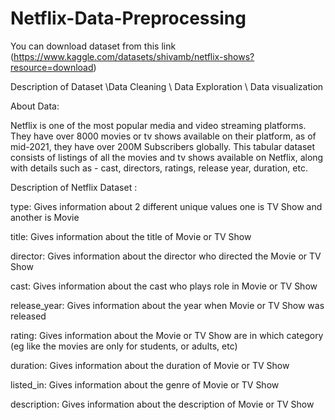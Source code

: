 # Netflix-Data-Preprocessing
You can download dataset from this link (https://www.kaggle.com/datasets/shivamb/netflix-shows?resource=download)


Description of Dataset \Data Cleaning \ Data Exploration \ Data visualization

About Data:

Netflix is one of the most popular media and video streaming platforms. They have over 8000 movies or tv shows available on their platform, as of mid-2021, they have over 200M Subscribers globally. This tabular dataset consists of listings of all the movies and tv shows available on Netflix, along with details such as - cast, directors, ratings, release year, duration, etc.


Description of Netflix Dataset :

type: Gives information about 2 different unique values one is TV Show and another is Movie

title: Gives information about the title of Movie or TV Show

director: Gives information about the director who directed the Movie or TV Show

cast: Gives information about the cast who plays role in Movie or TV Show

release_year: Gives information about the year when Movie or TV Show was released

rating: Gives information about the Movie or TV Show are in which category (eg like the movies are only for students, or adults, etc)

duration: Gives information about the duration of Movie or TV Show

listed_in: Gives information about the genre of Movie or TV Show

description: Gives information about the description of Movie or TV Show





